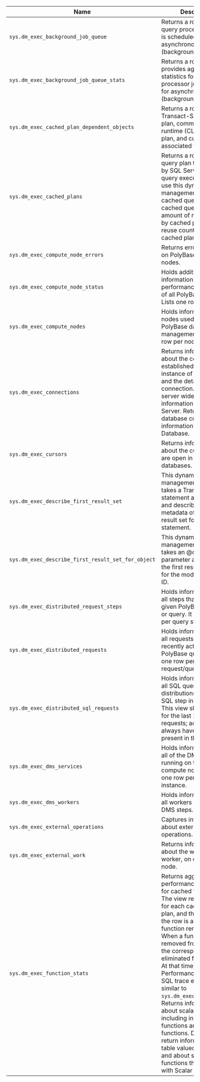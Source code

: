 
| Name                                                | Description                                                                                                                                                                                                                                     |
|-----------------------------------------------------|-------------------------------------------------------------------------------------------------------------------------------------------------------------------------------------------------------------------------------------------------|
| `sys.dm_exec_background_job_queue`                  | Returns a row for each query processor job that is scheduled for asynchronous (background) execution.                                                                                                                                          |
| `sys.dm_exec_background_job_queue_stats`            | Returns a row that provides aggregate statistics for each query processor job submitted for asynchronous (background) execution.                                                                                                                 |
| `sys.dm_exec_cached_plan_dependent_objects`         | Returns a row for each Transact-SQL execution plan, common language runtime (CLR) execution plan, and cursor associated with a plan.                                                                                                            |
| `sys.dm_exec_cached_plans`                          | Returns a row for each query plan that is cached by SQL Server for faster query execution. You can use this dynamic management view to find cached query plans, cached query text, the amount of memory taken by cached plans, and the reuse count of the cached plans. |
| `sys.dm_exec_compute_node_errors`                   | Returns errors that occur on PolyBase compute nodes.                                                                                                                                                                                           |
| `sys.dm_exec_compute_node_status`                   | Holds additional information about the performance and status of all PolyBase nodes. Lists one row per node.                                                                                                                                    |
| `sys.dm_exec_compute_nodes`                         | Holds information about nodes used with PolyBase data management. It lists one row per node.                                                                                                                                                   |
| `sys.dm_exec_connections`                           | Returns information about the connections established to this instance of SQL Server and the details of each connection. Returns server wide connection information for SQL Server. Returns current database connection information for SQL Database. |
| `sys.dm_exec_cursors`                               | Returns information about the cursors that are open in various databases.                                                                                                                                                                      |
| `sys.dm_exec_describe_first_result_set`             | This dynamic management function takes a Transact-SQL statement as a parameter and describes the metadata of the first result set for the statement.                                                                                            |
| `sys.dm_exec_describe_first_result_set_for_object`  | This dynamic management function takes an @object_id as a parameter and describes the first result metadata for the module with that ID.                                                                                                        |
| `sys.dm_exec_distributed_request_steps` | Holds information about all steps that compose a given PolyBase request or query. It lists one row per query step. |
| `sys.dm_exec_distributed_requests` | Holds information about all requests currently or recently active in PolyBase queries. It lists one row per request/query. |
| `sys.dm_exec_distributed_sql_requests` | Holds information about all SQL query distributions as part of a SQL step in the query. This view shows the data for the last 1000 requests; active requests always have the data present in this view. |
| `sys.dm_exec_dms_services` | Holds information about all of the DMS services running on the PolyBase compute nodes. It lists one row per service instance. |
| `sys.dm_exec_dms_workers` | Holds information about all workers completing DMS steps. |
| `sys.dm_exec_external_operations` | Captures information about external PolyBase operations. |
| `sys.dm_exec_external_work` | Returns information about the workload per worker, on each compute node. |
| `sys.dm_exec_function_stats` | Returns aggregate performance statistics for cached functions. The view returns one row for each cached function plan, and the lifetime of the row is as long as the function remains cached. When a function is removed from the cache, the corresponding row is eliminated from this view. At that time, a Performance Statistics SQL trace event is raised similar to `sys.dm_exec_query_stats`. Returns information about scalar functions, including in-memory functions and CLR scalar functions. Does not return information about table valued functions, and about scalar functions that are inlined with Scalar UDF Inlining. |


